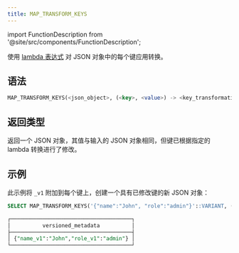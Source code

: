 ```yaml
---
title: MAP_TRANSFORM_KEYS
---
```

import FunctionDescription from '@site/src/components/FunctionDescription';

<FunctionDescription description="引入或更新于：v1.2.762"/>

使用 [lambda 表达式](/sql/stored-procedure-scripting/#lambda-expressions) 对 JSON 对象中的每个键应用转换。

## 语法

```sql
MAP_TRANSFORM_KEYS(<json_object>, (<key>, <value>) -> <key_transformation>)
```

## 返回类型

返回一个 JSON 对象，其值与输入的 JSON 对象相同，但键已根据指定的 lambda 转换进行了修改。

## 示例

此示例将 `_v1` 附加到每个键上，创建一个具有已修改键的新 JSON 对象：

```sql
SELECT MAP_TRANSFORM_KEYS('{"name":"John", "role":"admin"}'::VARIANT, (k, v) -> CONCAT(k, '_v1')) AS versioned_metadata;

┌──────────────────────────────────────┐
│          versioned_metadata          │
├──────────────────────────────────────┤
│ {"name_v1":"John","role_v1":"admin"} │
└──────────────────────────────────────┘
```